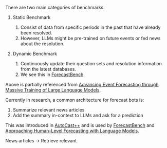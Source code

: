 
There are two main categories of benchmarks: 
1. Static Benchmark
    1. Consist of data from specific periods in the past that have already been resolved.
    2. However, LLMs might be pre-trained on future events or fed news about the resolution. 

2. Dynamic Benchmark
    1. Continuously update their question sets and resolution information from the latest databases.
    2. We see this in [ForecastBench](https://ar5iv.labs.arxiv.org/html/2409.19839).

Above is partially referenced from [Advancing Event Forecasting through Massive Training of Large Language Models](https://arxiv.org/html/2507.19477v1).




Currently in research, a common architecture for forecast bots is:
1. Summarize relevant news articles
2. Add the summary in-context to LLMs and ask for a prediction

This was introduced in [AutoCast++](https://openreview.net/pdf?id=COYDmKkQH4) and is used by [ForecastBench](https://ar5iv.labs.arxiv.org/html/2409.19839) and [Approaching Human-Level Forecasting with Language Models](https://openreview.net/pdf?id=FlcdW7NPRY). 



News articles -> Retrieve relevant 